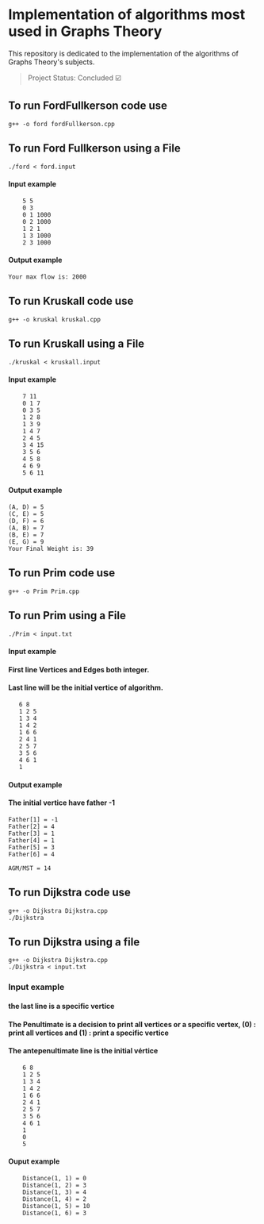 # Implementation of algorithms most used in Graphs Theory
This repository is dedicated to the implementation of the algorithms of Graphs Theory's subjects.

> Project Status: Concluded :ballot_box_with_check:

## To run FordFullkerson code use
    g++ -o ford fordFullkerson.cpp

## To run Ford Fullkerson using a File
    ./ford < ford.input

#### Input example

```
    5 5
    0 3
    0 1 1000
    0 2 1000
    1 2 1
    1 3 1000
    2 3 1000
```
#### Output example
    Your max flow is: 2000

##

## To run Kruskall code use
    g++ -o kruskal kruskal.cpp

## To run Kruskall using a File
    ./kruskal < kruskall.input

#### Input example

```
    7 11
    0 1 7
    0 3 5
    1 2 8
    1 3 9
    1 4 7
    2 4 5
    3 4 15
    3 5 6
    4 5 8
    4 6 9
    5 6 11
```
#### Output example
    (A, D) = 5
    (C, E) = 5
    (D, F) = 6
    (A, B) = 7
    (B, E) = 7
    (E, G) = 9
    Your Final Weight is: 39

## To run Prim code use
    g++ -o Prim Prim.cpp

## To run Prim using a File
    ./Prim < input.txt

#### Input example

#### First line Vertices and Edges both integer.
#### Last line will be the initial vertice of algorithm.

```
   6 8
   1 2 5
   1 3 4
   1 4 2
   1 6 6
   2 4 1
   2 5 7
   3 5 6
   4 6 1
   1
```
#### Output example
#### The initial vertice have father -1

    Father[1] = -1
    Father[2] = 4
    Father[3] = 1
    Father[4] = 1
    Father[5] = 3
    Father[6] = 4

    AGM/MST = 14

## To run Dijkstra code use
    g++ -o Dijkstra Dijkstra.cpp
    ./Dijkstra

## To run Dijkstra using a file
    g++ -o Dijkstra Dijkstra.cpp
    ./Dijkstra < input.txt

### Input example
#### the last line is a specific vertice

#### The Penultimate is a decision to print all vertices or a specific vertex, (0) : print all vertices and (1) :  print a specific vertice

#### The antepenultimate line is the initial vértice
```
    6 8
    1 2 5
    1 3 4
    1 4 2
    1 6 6
    2 4 1
    2 5 7
    3 5 6
    4 6 1
    1
    0
    5

```
#### Ouput example
```
    Distance(1, 1) = 0
    Distance(1, 2) = 3
    Distance(1, 3) = 4
    Distance(1, 4) = 2
    Distance(1, 5) = 10
    Distance(1, 6) = 3
```